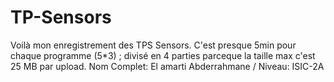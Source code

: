 # TP-Sensors
Voilà mon enregistrement des TPS Sensors.
C'est presque 5min pour chaque programme (5*3) ; divisé en 4 parties parceque la taille max c'est 25 MB par upload.
Nom Complet: El amarti Abderrahmane /
Niveau: ISIC-2A
